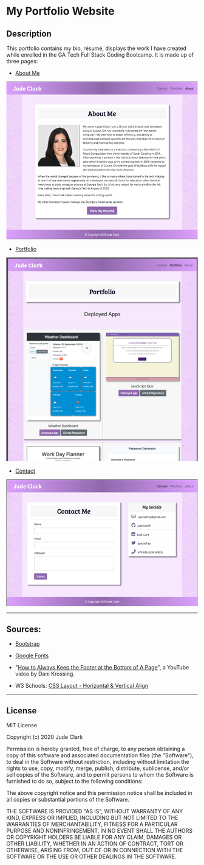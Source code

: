 # My Portfolio Website

## Description
This portfolio contains my bio, résumé, displays the work I have created while enrolled in the GA Tech Full Stack Coding Bootcamp. It is made up of three pages:

* [About Me](https://judeclark19.github.io/jude-clark-portfolio/)

![About Me page](./assets/about_me_screenshot.png)

* [Portfolio](https://judeclark19.github.io/jude-clark-portfolio/portfolio_page.html)

![Portfolio page](./assets/portfolio_page_screenshot.png)

* [Contact](https://judeclark19.github.io/jude-clark-portfolio/contact.html)

![Contact page](./assets/contact_page_screenshot.png)

***

## Sources:

* [Bootstrap](https://getbootstrap.com/docs/4.5/getting-started/introduction/)

* [Google Fonts](https://fonts.google.com/)

* "[How to Always Keep the Footer at the Bottom of A Page](https://www.youtube.com/watch?v=qlCIXXhSX6Y)", a YouTube video by Dani Krossing.

* W3 Schools: [CSS Layout - Horizontal & Vertical Align](https://www.w3schools.com/css/css_align.asp)

***

## License
MIT License

Copyright (c) 2020 Jude Clark

Permission is hereby granted, free of charge, to any person obtaining a copy
of this software and associated documentation files (the "Software"), to deal
in the Software without restriction, including without limitation the rights
to use, copy, modify, merge, publish, distribute, sublicense, and/or sell
copies of the Software, and to permit persons to whom the Software is
furnished to do so, subject to the following conditions:

The above copyright notice and this permission notice shall be included in all
copies or substantial portions of the Software.

THE SOFTWARE IS PROVIDED "AS IS", WITHOUT WARRANTY OF ANY KIND, EXPRESS OR
IMPLIED, INCLUDING BUT NOT LIMITED TO THE WARRANTIES OF MERCHANTABILITY,
FITNESS FOR A PARTICULAR PURPOSE AND NONINFRINGEMENT. IN NO EVENT SHALL THE
AUTHORS OR COPYRIGHT HOLDERS BE LIABLE FOR ANY CLAIM, DAMAGES OR OTHER
LIABILITY, WHETHER IN AN ACTION OF CONTRACT, TORT OR OTHERWISE, ARISING FROM,
OUT OF OR IN CONNECTION WITH THE SOFTWARE OR THE USE OR OTHER DEALINGS IN THE
SOFTWARE.